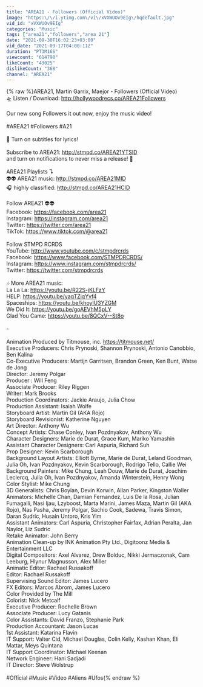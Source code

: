 ```yaml
---
title: "AREA21 - Followers (Official Video)"
image: "https:\/\/i.ytimg.com\/vi\/xVXWUOv9EIg\/hqdefault.jpg"
vid_id: "xVXWUOv9EIg"
categories: "Music"
tags: ["area21","followers","area 21"]
date: "2021-09-30T16:02:23+03:00"
vid_date: "2021-09-17T04:00:11Z"
duration: "PT3M16S"
viewcount: "614798"
likeCount: "43025"
dislikeCount: "368"
channel: "AREA21"
---
```

{% raw %}AREA21, Martin Garrix, Maejor - Followers (Official Video)<br />🛸 Listen / Download: <a rel="nofollow" target="blank" href="http://hollywoodrecs.co/AREA21Followers">http://hollywoodrecs.co/AREA21Followers</a><br /><br />Our new song Followers it out now, enjoy the music video! <br /><br />#AREA21​ #Followers #A21<br /><br />💬 Turn on subtitles for lyrics!<br /><br />Subscribe to AREA21: <a rel="nofollow" target="blank" href="http://stmpd.co/AREA21YTSID">http://stmpd.co/AREA21YTSID</a><br />and turn on notifications to never miss a release! 🔔<br /><br />AREA21 Playlists ↴<br />👽👽 AREA21 music: <a rel="nofollow" target="blank" href="http://stmpd.co/AREA21MID">http://stmpd.co/AREA21MID</a><br />🎧 highly classified: <a rel="nofollow" target="blank" href="http://stmpd.co/AREA21HCID">http://stmpd.co/AREA21HCID</a><br /><br />Follow AREA21 👽👽<br />Facebook: <a rel="nofollow" target="blank" href="https://facebook.com/area21">https://facebook.com/area21</a><br />Instagram: <a rel="nofollow" target="blank" href="https://instagram.com/area21">https://instagram.com/area21</a><br />Twitter: <a rel="nofollow" target="blank" href="https://twitter.com/area21">https://twitter.com/area21</a><br />TikTok: <a rel="nofollow" target="blank" href="https://www.tiktok.com/@area21">https://www.tiktok.com/@area21</a><br /><br />Follow STMPD RCRDS<br />YouTube: <a rel="nofollow" target="blank" href="http://www.youtube.com/c/stmpdrcrds​">http://www.youtube.com/c/stmpdrcrds​</a><br />Facebook: <a rel="nofollow" target="blank" href="https://www.facebook.com/STMPDRCRDS/​">https://www.facebook.com/STMPDRCRDS/​</a><br />Instagram: <a rel="nofollow" target="blank" href="https://www.instagram.com/stmpdrcrds/​">https://www.instagram.com/stmpdrcrds/​</a><br />Twitter: <a rel="nofollow" target="blank" href="https://twitter.com/stmpdrcrds​">https://twitter.com/stmpdrcrds​</a><br /><br />🎶 More AREA21 music:<br />La La La: <a rel="nofollow" target="blank" href="https://youtu.be/R22S-jKLFzY">https://youtu.be/R22S-jKLFzY</a><br />HELP: <a rel="nofollow" target="blank" href="https://youtu.be/yaqTZiqYvf4">https://youtu.be/yaqTZiqYvf4</a><br />Spaceships: <a rel="nofollow" target="blank" href="https://youtu.be/khoylU3YZGM">https://youtu.be/khoylU3YZGM</a><br />We Did It: <a rel="nofollow" target="blank" href="https://youtu.be/goAEVhM5pLY">https://youtu.be/goAEVhM5pLY</a><br />Glad You Came: <a rel="nofollow" target="blank" href="https://youtu.be/8QCxV--St8o">https://youtu.be/8QCxV--St8o</a><br /><br />-<br /><br />Animation Produced by Titmouse, inc. <a rel="nofollow" target="blank" href="https://titmouse.net/">https://titmouse.net/</a><br />Executive Producers: Chris Prynoski, Shannon Prynoski, Antonio Canobbio, Ben Kalina<br />Co-Executive Producers: Martijn Garritsen, Brandon Green, Ken Bunt, Watse de Jong<br />Director: Jeremy Polgar<br />Producer : Will Feng<br />Associate Producer: Riley Riggen<br />Writer: Mark Brooks<br />Production Coordinators: Jackie Araujo, Julia Chow<br />Production Assistant: Isaiah Wolfe<br />Storyboard Artist: Martin Gil (AKA Rojo)<br />Storyboard Revisionist: Katherine Nguyen<br />Art Director: Anthony Wu<br />Concept Artists: Chase Conley, Ivan Pozdnyakov, Anthony Wu<br />Character Designers: Marie de Durat, Grace Kum, Mariko Yamashin<br />Assistant Character Designers: Carl Aspuria, Richard Suh<br />Prop Designer: Kevin Scarborough<br />Background Layout Artists: Elliott Byrne, Marie de Durat, Leland Goodman, Julia Oh, Ivan Pozdnyakov, Kevin Scarborough, Rodrigo Tello, Callie Wei<br />Background Painters: Mike Chung, Leah Douw, Marie de Durat, Joachim Leclercq, Julia Oh, Ivan Pozdnyakov, Amanda Winterstein, Henry Wong<br />Color Stylist: Mike Chung<br />3D Generalists: Chris Boylan, Devin Korwin, Allan Parker, Kingston Waller<br />Animators: Michelle Chan, Damian Fernandez, Luis De la Rosa, Julian Fumagalli, Nasi Ijau, Lzyboost, Marta Marini, James Maza, Martin Gil (AKA Rojo), Nas Pasha, Jeremy Polgar, Sachio Cook, Sadewa, Travis Simon, Daran Sudric, Husain Untoro, Kris Yim<br />Assistant Animators: Carl Aspuria, Christopher Fairfax, Adrian Peralta, Jan Naylor, Liz Sudric<br />Retake Animator: John Berry<br />Animation Clean-up by INK Animation Pty Ltd., Digitoonz Media &amp; Entertainment LLC<br />Digital Compositors: Axel Alvarez, Drew Bolduc, Nikki Jermaczonak, Cam Leeburg, Hlynur Magnusson, Alex Miller<br />Animatic Editor: Rachael Russakoff<br />Editor: Rachael Russakoff<br />Supervising Sound Editor: James Lucero<br />FX Editors: Marcos Abrom, James Lucero<br />Color Provided by The Mill<br />Colorist: Nick Metcalf<br />Executive Producer: Rochelle Brown<br />Associate Producer: Lucy Gatanis<br />Color Assistants: David Franzo, Stephanie Park<br />Production Accountant: Jason Lucas<br />1st Assistant: Katarina Flavin<br />IT Support: Valter Cid, Michael Douglas, Colin Kelly, Kashan Khan, Eli Mattar, Meys Quintana<br />IT Support Coordinator: Michael Keenan<br />Network Engineer: Hani Sadjadi<br />IT Director: Steve Wolstrup<br /><br />#Official #Music #Video #Aliens #Ufos{% endraw %}
